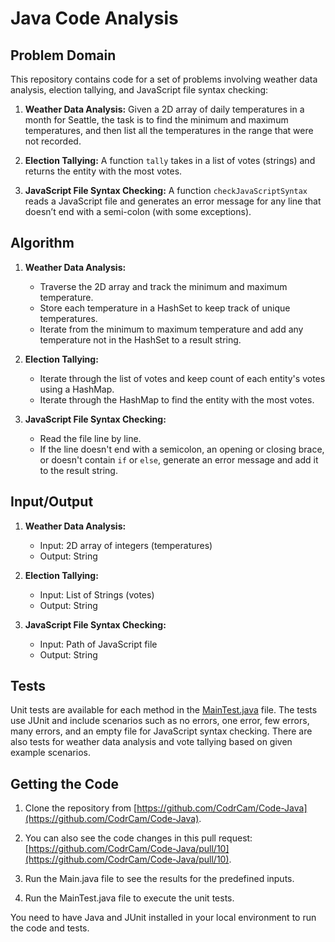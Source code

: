 # Java Code Analysis

## Problem Domain

This repository contains code for a set of problems involving weather data analysis, election tallying, and JavaScript file syntax checking:

1. **Weather Data Analysis:** Given a 2D array of daily temperatures in a month for Seattle, the task is to find the minimum and maximum temperatures, and then list all the temperatures in the range that were not recorded.

2. **Election Tallying:** A function `tally` takes in a list of votes (strings) and returns the entity with the most votes.

3. **JavaScript File Syntax Checking:** A function `checkJavaScriptSyntax` reads a JavaScript file and generates an error message for any line that doesn’t end with a semi-colon (with some exceptions).

## Algorithm

1. **Weather Data Analysis:**
    - Traverse the 2D array and track the minimum and maximum temperature.
    - Store each temperature in a HashSet to keep track of unique temperatures.
    - Iterate from the minimum to maximum temperature and add any temperature not in the HashSet to a result string.

2. **Election Tallying:**
    - Iterate through the list of votes and keep count of each entity's votes using a HashMap.
    - Iterate through the HashMap to find the entity with the most votes.

3. **JavaScript File Syntax Checking:**
    - Read the file line by line.
    - If the line doesn't end with a semicolon, an opening or closing brace, or doesn't contain `if` or `else`, generate an error message and add it to the result string.

## Input/Output

1. **Weather Data Analysis:**
    - Input: 2D array of integers (temperatures)
    - Output: String

2. **Election Tallying:**
    - Input: List of Strings (votes)
    - Output: String

3. **JavaScript File Syntax Checking:**
    - Input: Path of JavaScript file
    - Output: String

## Tests

Unit tests are available for each method in the [MainTest.java](src/test/java/MainTest.java) file. The tests use JUnit and include scenarios such as no errors, one error, few errors, many errors, and an empty file for JavaScript syntax checking. There are also tests for weather data analysis and vote tallying based on given example scenarios.

## Getting the Code

1. Clone the repository from [https://github.com/CodrCam/Code-Java](https://github.com/CodrCam/Code-Java).

2. You can also see the code changes in this pull request: [https://github.com/CodrCam/Code-Java/pull/10](https://github.com/CodrCam/Code-Java/pull/10).

3. Run the Main.java file to see the results for the predefined inputs.

4. Run the MainTest.java file to execute the unit tests.

You need to have Java and JUnit installed in your local environment to run the code and tests.